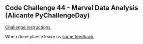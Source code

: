 ## Code Challenge 44 - Marvel Data Analysis (Alicante PyChallengeDay)

[Challenge instructions](http://pybit.es/codechallenge44.html).

When done plaese leave us [some feedback](https://docs.google.com/forms/d/1yRdwi-buzg81k3Fc2n_WUP0SYoG0fJLEjMwCiDzB9kY/viewform?edit_requested=true).
